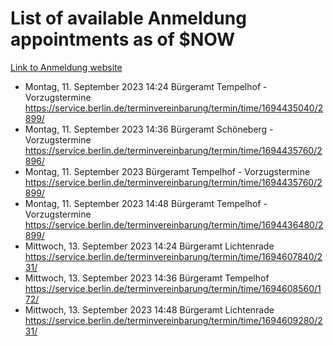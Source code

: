 # List of available Anmeldung appointments as of $NOW
[Link to Anmeldung website](https://service.berlin.de/terminvereinbarung/termin/tag.php?termin=1&anliegen[]=120686&dienstleisterlist=122210,122217,327316,122219,327312,122227,327314,122231,327346,122243,327348,122254,122252,329742,122260,329745,122262,329748,122271,327278,122273,327274,122277,327276,330436,122280,327294,122282,327290,122284,327292,122291,327270,122285,327266,122286,327264,122296,327268,150230,329760,122297,327286,122294,327284,122312,329763,122314,329775,122304,327330,122311,327334,122309,327332,317869,122281,327352,122279,329772,122283,122276,327324,122274,327326,122267,329766,122246,327318,122251,327320,122257,327322,122208,327298,122226,327300&herkunft=http%3A%2F%2Fservice.berlin.de%2Fdienstleistung%2F120686%2F)
- Montag, 11. September 2023 14:24 Bürgeramt Tempelhof - Vorzugstermine https://service.berlin.de/terminvereinbarung/termin/time/1694435040/2899/
- Montag, 11. September 2023 14:36 Bürgeramt Schöneberg - Vorzugstermine https://service.berlin.de/terminvereinbarung/termin/time/1694435760/2896/
- Montag, 11. September 2023  Bürgeramt Tempelhof - Vorzugstermine https://service.berlin.de/terminvereinbarung/termin/time/1694435760/2899/
- Montag, 11. September 2023 14:48 Bürgeramt Tempelhof - Vorzugstermine https://service.berlin.de/terminvereinbarung/termin/time/1694436480/2899/
- Mittwoch, 13. September 2023 14:24 Bürgeramt Lichtenrade https://service.berlin.de/terminvereinbarung/termin/time/1694607840/231/
- Mittwoch, 13. September 2023 14:36 Bürgeramt Tempelhof https://service.berlin.de/terminvereinbarung/termin/time/1694608560/172/
- Mittwoch, 13. September 2023 14:48 Bürgeramt Lichtenrade https://service.berlin.de/terminvereinbarung/termin/time/1694609280/231/
